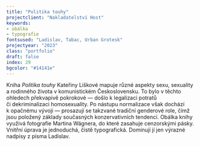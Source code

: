 ```yaml
---
title: "Politika touhy"
projectclient: "Nakladatelství Host"
keywords: 
- obálka
- typografie
fontsused: "Ladislav, Tabac, Urban Grotesk"
projectyear: "2023"
class: "portfolio"
draft: false
index: 29
bgcolor: "#14141e"
---
```


Kniha *Politika touhy* Kateřiny Liškové mapuje různé aspekty sexu, sexuality a&nbsp;rodinného života v&nbsp;komunistickém Československu. To&nbsp;bylo v&nbsp;těchto ohledech překvapivě pokrokové&nbsp;— došlo k&nbsp;legalizaci potratů či&nbsp;dekriminalizaci homosexuality. Po&nbsp;nástupu normalizace však dochází k&nbsp;opačnému vývoji&nbsp;— prosazují se takzvané tradiční genderové role, čímž jsou položený základy současných konzervativních tendencí. Obálka knihy využivá fotografie Martina Wágnera, do&nbsp;které zasahuje cenzorskými pásky. Vnitřní úprava je jednoduchá, čistě typografická. Dominují jí jen výrazné nadpisy z&nbsp;písma Ladislav.